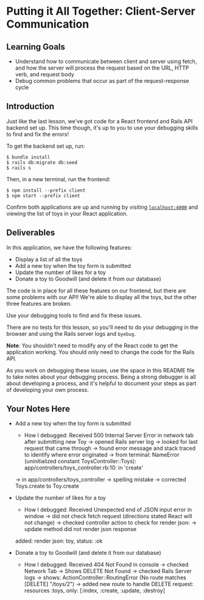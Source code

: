 # Putting it All Together: Client-Server Communication

## Learning Goals

- Understand how to communicate between client and server using fetch, and how
  the server will process the request based on the URL, HTTP verb, and request
  body
- Debug common problems that occur as part of the request-response cycle

## Introduction

Just like the last lesson, we've got code for a React frontend and Rails API
backend set up. This time though, it's up to you to use your debugging skills to
find and fix the errors!

To get the backend set up, run:

```console
$ bundle install
$ rails db:migrate db:seed
$ rails s
```

Then, in a new terminal, run the frontend:

```console
$ npm install --prefix client
$ npm start --prefix client
```

Confirm both applications are up and running by visiting
[`localhost:4000`](http://localhost:4000) and viewing the list of toys in your
React application.

## Deliverables

In this application, we have the following features:

- Display a list of all the toys
- Add a new toy when the toy form is submitted
- Update the number of likes for a toy
- Donate a toy to Goodwill (and delete it from our database)

The code is in place for all these features on our frontend, but there are some
problems with our API! We're able to display all the toys, but the other three
features are broken.

Use your debugging tools to find and fix these issues.

There are no tests for this lesson, so you'll need to do your debugging in the
browser and using the Rails server logs and `byebug`.

**Note**: You shouldn't need to modify any of the React code to get the
application working. You should only need to change the code for the Rails API.

As you work on debugging these issues, use the space in this README file to take
notes about your debugging process. Being a strong debugger is all about
developing a process, and it's helpful to document your steps as part of
developing your own process.

## Your Notes Here

- Add a new toy when the toy form is submitted

  - How I debugged: Received 500 Internal Server Error in network tab after submitting new Toy -> opened Rails server log -> looked for last request that came through -> found error message and stack traced to identify where error originated -> from terminal: NameError (uninitialized constant ToysController::Toys): app/controllers/toys_controller.rb:10: in 'create'

  -> in app/controllers/toys_controller -> spelling mistake -> corrected Toys.create to Toy.create

- Update the number of likes for a toy

  - How I debugged: Received Unexpected end of JSON input error in window -> did not check fetch request (directions stated React will not change) -> checked controller action to check for render json: -> update method did not render json response

  added: render json: toy, status: :ok

- Donate a toy to Goodwill (and delete it from our database)

  - How I debugged: Received 404 Not Found in console -> checked Network Tab -> Shows DELETE Not Found -> checked Rails Server logs -> shows: ActionController::RoutingError (No route matches [DELETE] "/toys/2")
    -> added new route to handle DELETE request:
    resources :toys, only: [:index, :create, :update, :destroy]
